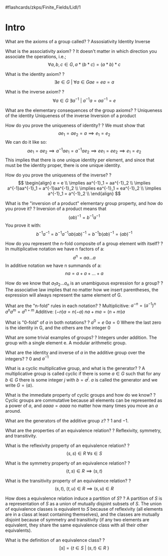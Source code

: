 #flashcards/zkps/Finite_Fields/Lidl/1
# Intro

What are the axioms of a group called?
?
Assosiativity
Identity
Inverse
<!--SR:2021-11-01,4,270-->

What is the associativity axiom?
?
It doesn't matter in which direction you associate the operations, i.e.;
$$
\forall a, b, c \in G, a \ast(b\ast c) = (a \ast b) \ast c
$$
<!--SR:2021-10-31,3,270-->

What is the identity axiom?
?
$$
\exists e \in G\ |\ \forall a \in G ae = ea = a
$$
<!--SR:2021-11-01,4,270-->

What is the inverse axiom?
?
$$
\forall a \in G\ \exists a^{-1}\ |\ a^{-1}a = aa^{-1} = e
$$
<!--SR:2021-10-31,3,270-->

What are the elementary consequences of the group axioms?
?
Uniqueness of the identity
Uniqueness of the inverse
Inversion of a product
<!--SR:2021-11-01,4,270-->

How do you prove the uniqueness of identity?
?
We must show that 
$$
ae_1 = ae_2 = a \implies e_1 = e_2
$$
We can do it like so:
$$
ae_1 = ae_2 \implies a^{-1}ae_1 = a^{-1}ae_2 \implies ee_1 = ee_2 \implies e_1 = e_2
$$
This implies that there is one unique identity per element, and since that must be the identity proper, there is one unique identity.
<!--SR:2021-11-06,7,270-->

How do you prove the uniqueness of the inverse?
?
$$
\begin{align}
e = e \\
\implies aa^{-1}_1 = aa^{-1}_2 \\
\implies a^{-1}aa^{-1}_1 = a^{-1}aa^{-1}_2 \\
\implies ea^{-1}_1 = ea^{-1}_2 \\
\implies a^{-1}_1 = a^{-1}_2 \\
\end{align}
$$
<!--SR:2021-11-02,5,270-->

What is the "inversion of a product" elementary group property, and how do you prove it?
?
Inversion of a product means that
$$
(ab)^{-1} = b^{-1}a^{-1}
$$
You prove it with:
$$
b^{-1}a^{-1} = b^{-1}a^{-1}ab(ab)^{-1} = b^{-1}b(ab)^{-1} = (ab)^{-1}
$$
<!--SR:2021-11-02,5,270-->

How do you represent the n-fold composite of a group element with itself?
?
In multiplicative notation we have n factors of a:
$$
a^n = aa...a
$$
In additive notation we have n summands of a:
$$
na = a + a + ... + a
$$
<!--SR:2021-10-31,1,230-->

How do we know that $a_1a_2...a_n$ is an unambiguous expression for a group?
?
The associative law implies that no matter how we insert parentheses, the expression will always represent the same element of G.
<!--SR:2021-11-04,5,270-->

What are the "n-fold" rules in each notation?
?
Multiplicitive:
$a^{-n} = (a^{-1})^n$
$a^na^m = a^{n+m}$
Additive:
$(-n)a = n(-a)$
$na + ma = (n + m)a$
<!--SR:2021-10-31,1,230-->

What is "0-fold" of $a$ in both notations?
?
$a^0 = e$
$0a = 0$
Where the last zero is the identity in G, and the others are the integer 0
<!--SR:2021-11-03,4,250-->

What are some trivial examples of groups?
?
Integers under addition.
The group with a single element e.
A modular arithmetic group.
<!--SR:2021-11-03,4,270-->

What are the identity and inverse of $a$ in the additive group over the integers?
?
$0$ and $a^{-1}$

What is a cyclic multiplicative group, and what is the generator?
?
A multiplicative group is called cyclic if there is some $a \in G$ such that for any $b \in G$ there is some integer $j$ with $b = a^j$.
$a$ is called the generator and we write $G = \langle a\rangle$.

What is the immediate property of cyclic groups and how do we know?
?
Cyclic groups are commutative because all elements can be represented as a power of $a$, and $aaaa = aaaa$ no matter how many times you move an $a$ around.

What are the generators of the additive group $\mathbb{z}$?
?
$1$ and $-1$.

What are the properties of an equivalence relation?
?
Reflexivity, symmetry, and transitivity.

What is the reflexivity property of an equivalence relation?
?
$$(s, s) \in R\ \forall s \in S$$

What is the symmetry property of an equivalence relation?
?
$$(t, s) \in R \implies (s, t)$$

What is the transitivity property of an equivalence relation?
?
$$(s, t),\ (t, u) \in R \implies (s, u) \in R$$

How does a equivalence relation induce a partition of $S$?
?
A partition of $S$ is a representation of $S$ as a union of mutually disjoint subsets of $S$.
The union of equivalence classes is equivalent to $S$ because of reflexivity (all elements are in a class at least containing themselves), and the classes are mutually disjoint because of symmetry and transitivity (if any two elements are equivalent, they share the same equivalence class with all their other equivalents).

What is the definition of an equivalence class?
?
$$[s] = \{ t \in S\ |\ (s, t) \in R\ \}$$
